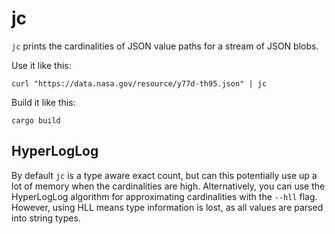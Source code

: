 jc
==

`jc` prints the cardinalities of JSON value paths for a stream of JSON blobs.

Use it like this:

`curl "https://data.nasa.gov/resource/y77d-th95.json" | jc`

Build it like this:

`cargo build`

## HyperLogLog

By default `jc` is a type aware exact count, but can this potentially use up a
lot of memory when the cardinalities are high. Alternatively, you can use the
HyperLogLog algorithm for approximating cardinalities with the `--hll` flag.
However, using HLL means type information is lost, as all values are parsed into
string types.